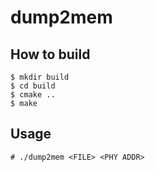 # dump2mem

## How to build
```
$ mkdir build
$ cd build
$ cmake ..
$ make
```

## Usage
```
# ./dump2mem <FILE> <PHY ADDR>
```